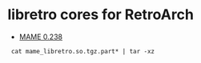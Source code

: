 # libretro cores for RetroArch
* [MAME 0.238](https://github.com/libretro/mame)
```
 cat mame_libretro.so.tgz.part* | tar -xz
```
